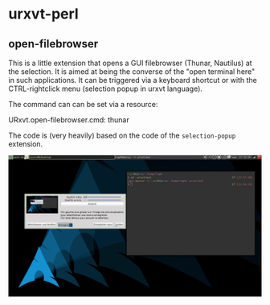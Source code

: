 # urxvt-perl

## open-filebrowser

This is a little extension that opens a GUI filebrowser (Thunar, Nautilus) at
the selection. It is aimed at being the converse of the "open terminal here" in
such applications. It can be triggered via a keyboard shortcut or with the
CTRL-rightclick menu (selection popup in urxvt language).

The command can can be set via a resource:

   URxvt.open-filebrowser.cmd: thunar
   
The code is (very heavily) based on the code of the `selection-popup` extension.

![](open-filebrowser.gif)
